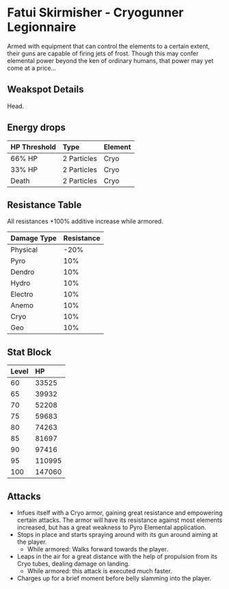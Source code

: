 # Fatui Skirmisher - Cryogunner Legionnaire

Armed with equipment that can control the elements to a certain extent, their guns are capable of firing jets of frost. Though this may confer elemental power beyond the ken of ordinary humans, that power may yet come at a price...

## Weakspot Details

Head.

## Energy drops

| HP Threshold | Type        | Element |
| :----------- | :---------- | :------ |
| 66% HP       | 2 Particles | Cryo    |
| 33% HP       | 2 Particles | Cryo    |
| Death        | 2 Particles | Cryo    |

## Resistance Table

All resistances +100% additive increase while armored.

| Damage Type | Resistance |
| :---------- | :--------- |
| Physical    | -20%       |
| Pyro        | 10%        |
| Dendro      | 10%        |
| Hydro       | 10%        |
| Electro     | 10%        |
| Anemo       | 10%        |
| Cryo        | 10%        |
| Geo         | 10%        |

## Stat Block

| Level | HP     |
| :---- | :----- |
| 60    | 33525  |
| 65    | 39932  |
| 70    | 52208  |
| 75    | 59683  |
| 80    | 74263  |
| 85    | 81697  |
| 90    | 97416  |
| 95    | 110995 |
| 100   | 147060 |

## Attacks

* Infues itself with a Cryo armor, gaining great resistance and empowering certain attacks. The armor will have its resistance against most elements increased, but has a great weakness to Pyro Elemental application.
* Stops in place and starts spraying around with its gun around aiming at the player.
  * While armored: Walks forward towards the player.
* Leaps in the air for a great distance with the help of propulsion from its Cryo tubes, dealing damage on landing.
  * While armored: this attack is executed much faster.
* Charges up for a brief moment before belly slamming into the player.